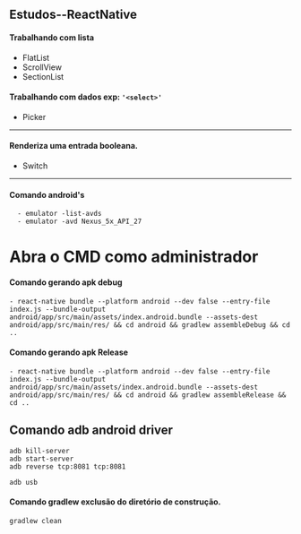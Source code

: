## Estudos--ReactNative

#### Trabalhando com lista 
* FlatList
* ScrollView
* SectionList



#### Trabalhando com dados exp: `'<select>'`
  - Picker

_________________________________________________________
#### Renderiza uma entrada booleana.
 * Switch

_________________________________________________________
#### Comando android's
````
  - emulator -list-avds
  - emulator -avd Nexus_5x_API_27
````
# Abra o CMD como administrador
#### Comando gerando apk debug
````
- react-native bundle --platform android --dev false --entry-file index.js --bundle-output android/app/src/main/assets/index.android.bundle --assets-dest android/app/src/main/res/ && cd android && gradlew assembleDebug && cd ..
````
#### Comando gerando apk Release
````
- react-native bundle --platform android --dev false --entry-file index.js --bundle-output android/app/src/main/assets/index.android.bundle --assets-dest android/app/src/main/res/ && cd android && gradlew assembleRelease && cd ..
````
## Comando adb android driver
````
adb kill-server
adb start-server
adb reverse tcp:8081 tcp:8081

adb usb
````
#### Comando gradlew exclusão do diretório de construção.
````
gradlew clean
````
